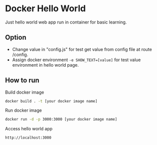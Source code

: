 # Docker Hello World

Just hello world web app run in container for basic learning.

## Option

- Change value in "config.js" for test get value from config file at route /config.
- Assign docker environment `-e SHOW_TEXT=[value]` for test value environment in hello world page.

## How to run

Build docker image

```bash
docker build . -t [your docker image name]
```

Run docker image

```bash
docker run -d -p 3000:3000 [your docker image name]
```

Access hello world app

```bash
http://localhost:3000
```
